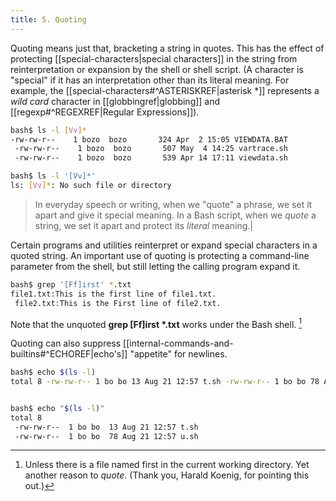 ```yaml
---
title: 5. Quoting
---
```

Quoting means just that, bracketing a string in quotes. This has the effect of protecting [[special-characters|special characters]] in the string from reinterpretation or expansion by the shell or shell script. (A character is "special" if it has an interpretation other than its literal meaning. For example, the [[special-characters#^ASTERISKREF|asterisk *]] represents a _wild card_ character in [[globbingref|globbing]] and [[regexp#^REGEXREF|Regular Expressions]]).

```bash
bash$ ls -l [Vv]*
-rw-rw-r--    1 bozo  bozo       324 Apr  2 15:05 VIEWDATA.BAT
 -rw-rw-r--    1 bozo  bozo       507 May  4 14:25 vartrace.sh
 -rw-rw-r--    1 bozo  bozo       539 Apr 14 17:11 viewdata.sh

bash$ ls -l '[Vv]*'
ls: [Vv]*: No such file or directory
```

> In everyday speech or writing, when we "quote" a phrase, we set it apart and give it special meaning. In a Bash script, when we _quote_ a string, we set it apart and protect its _literal_ meaning.|

Certain programs and utilities reinterpret or expand special characters in a quoted string. An important use of quoting is protecting a command-line parameter from the shell, but still letting the calling program expand it.

```bash
bash$ grep '[Ff]irst' *.txt
file1.txt:This is the first line of file1.txt.
 file2.txt:This is the First line of file2.txt.
```

Note that the unquoted **grep \[Ff]irst \*.txt** works under the Bash shell. [^1]

Quoting can also suppress [[internal-commands-and-builtins#^ECHOREF|echo's]] "appetite" for newlines.

```bash
bash$ echo $(ls -l)
total 8 -rw-rw-r-- 1 bo bo 13 Aug 21 12:57 t.sh -rw-rw-r-- 1 bo bo 78 Aug 21 12:57 u.sh


bash$ echo "$(ls -l)"
total 8
 -rw-rw-r--  1 bo bo  13 Aug 21 12:57 t.sh
 -rw-rw-r--  1 bo bo  78 Aug 21 12:57 u.sh
```

[^1]: Unless there is a file named first in the current working directory. Yet another reason to _quote_. (Thank you, Harald Koenig, for pointing this out.)
